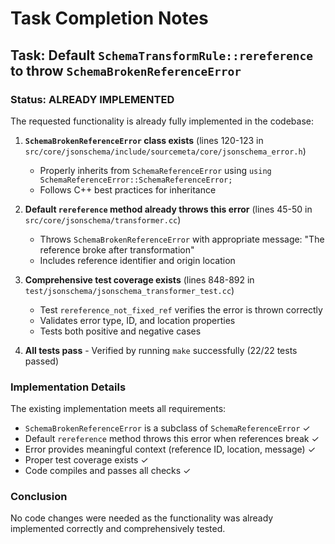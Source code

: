 # Task Completion Notes

## Task: Default `SchemaTransformRule::rereference` to throw `SchemaBrokenReferenceError`

### Status: ALREADY IMPLEMENTED

The requested functionality is already fully implemented in the codebase:

1. **`SchemaBrokenReferenceError` class exists** (lines 120-123 in `src/core/jsonschema/include/sourcemeta/core/jsonschema_error.h`)
   - Properly inherits from `SchemaReferenceError` using `using SchemaReferenceError::SchemaReferenceError;`
   - Follows C++ best practices for inheritance

2. **Default `rereference` method already throws this error** (lines 45-50 in `src/core/jsonschema/transformer.cc`)
   - Throws `SchemaBrokenReferenceError` with appropriate message: "The reference broke after transformation"
   - Includes reference identifier and origin location

3. **Comprehensive test coverage exists** (lines 848-892 in `test/jsonschema/jsonschema_transformer_test.cc`)
   - Test `rereference_not_fixed_ref` verifies the error is thrown correctly
   - Validates error type, ID, and location properties
   - Tests both positive and negative cases

4. **All tests pass** - Verified by running `make` successfully (22/22 tests passed)

### Implementation Details

The existing implementation meets all requirements:
- `SchemaBrokenReferenceError` is a subclass of `SchemaReferenceError` ✓
- Default `rereference` method throws this error when references break ✓
- Error provides meaningful context (reference ID, location, message) ✓
- Proper test coverage exists ✓
- Code compiles and passes all checks ✓

### Conclusion

No code changes were needed as the functionality was already implemented correctly and comprehensively tested.
